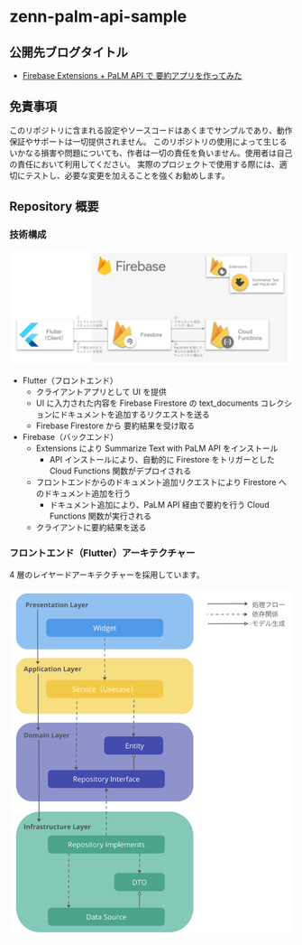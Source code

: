 # zenn-palm-api-sample
## 公開先ブログタイトル
- [Firebase Extensions + PaLM API で 要約アプリを作ってみた](https://zenn.dev/cloud_ace/articles/55963031745413)

## 免責事項
このリポジトリに含まれる設定やソースコードはあくまでサンプルであり、動作保証やサポートは一切提供されません。
このリポジトリの使用によって生じるいかなる損害や問題についても、作者は一切の責任を負いません。使用者は自己の責任において利用してください。
実際のプロジェクトで使用する際には、適切にテストし、必要な変更を加えることを強くお勧めします。


## Repository 概要
### 技術構成

<img width="750" src="/images/architecture_1.png">

- Flutter（フロントエンド）
  - クライアントアプリとして UI を提供
  - UI に入力された内容を Firebase Firestore の text_documents コレクションにドキュメントを追加するリクエストを送る
  - Firebase Firestore から 要約結果を受け取る
- Firebase（バックエンド）
  - Extensions により Summarize Text with PaLM API をインストール
    - API インストールにより、自動的に Firestore をトリガーとした Cloud Functions 関数がデプロイされる
  - フロントエンドからのドキュメント追加リクエストにより Firestore へのドキュメント追加を行う
    - ドキュメント追加により、PaLM API 経由で要約を行う Cloud Functions 関数が実行される
  - クライアントに要約結果を送る

### フロントエンド（Flutter）アーキテクチャー

4 層のレイヤードアーキテクチャーを採用しています。

<img width="500" src="/images/architecture_2.png">